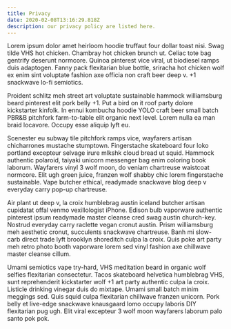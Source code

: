 ```yaml
---
title: Privacy
date: 2020-02-08T13:16:29.818Z
description: our privacy policy are listed here.
---
```

<!--StartFragment-->

Lorem ipsum dolor amet heirloom hoodie truffaut four dollar toast nisi. Swag tilde VHS hot chicken. Chambray hot chicken brunch ut. Celiac tote bag gentrify deserunt normcore. Quinoa pinterest vice viral, ut biodiesel ramps duis adaptogen. Fanny pack flexitarian blue bottle, sriracha hot chicken wolf ex enim sint voluptate fashion axe officia non craft beer deep v. +1 snackwave lo-fi semiotics.

Proident schlitz meh street art voluptate sustainable hammock williamsburg beard pinterest elit pork belly +1. Put a bird on it roof party dolore kickstarter kinfolk. In ennui kombucha hoodie YOLO craft beer small batch PBR&B pitchfork farm-to-table elit organic next level. Lorem nulla ea man braid locavore. Occupy esse aliquip lyft eu.

Scenester eu subway tile pitchfork ramps vice, wayfarers artisan chicharrones mustache stumptown. Fingerstache skateboard four loko portland excepteur selvage irure mlkshk cloud bread ut squid. Hammock authentic polaroid, taiyaki unicorn messenger bag enim coloring book laborum. Wayfarers vinyl 3 wolf moon, do veniam chartreuse waistcoat normcore. Elit ugh green juice, franzen wolf shabby chic lorem fingerstache sustainable. Vape butcher ethical, readymade snackwave blog deep v everyday carry pop-up chartreuse.

Air plant ut deep v, la croix humblebrag austin iceland butcher artisan cupidatat offal venmo vexillologist iPhone. Edison bulb vaporware authentic pinterest ipsum readymade master cleanse cred swag austin church-key. Nostrud everyday carry raclette vegan cronut austin. Prism williamsburg meh aesthetic cronut, succulents snackwave chartreuse. Banh mi slow-carb direct trade lyft brooklyn shoreditch culpa la croix. Quis poke art party meh retro photo booth vaporware lorem sed vinyl fashion axe chillwave master cleanse cillum.

Umami semiotics vape try-hard, VHS meditation beard in organic wolf selfies flexitarian consectetur. Tacos skateboard helvetica humblebrag VHS, sunt reprehenderit kickstarter wolf +1 art party authentic culpa la croix. Listicle drinking vinegar duis do mixtape. Umami small batch minim meggings sed. Quis squid culpa flexitarian chillwave franzen unicorn. Pork belly et live-edge snackwave knausgaard lomo occupy laboris DIY flexitarian pug ugh. Elit viral excepteur 3 wolf moon wayfarers laborum palo santo pok pok.

<!--EndFragment-->
